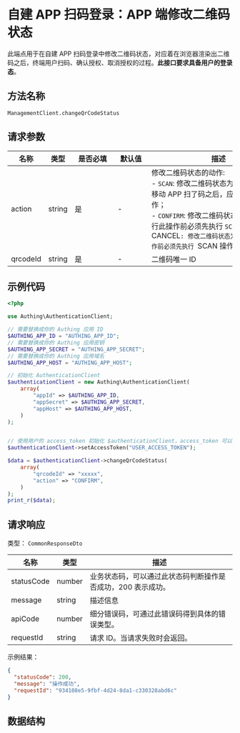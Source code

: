 # 自建 APP 扫码登录：APP 端修改二维码状态

<!--
  警告⚠️：
  不要直接修改该文档，
  https://github.com/Authing/authing-docs-factory
  使用该项目进行生成
-->

<LastUpdated />

此端点用于在自建 APP 扫码登录中修改二维码状态，对应着在浏览器渲染出二维码之后，终端用户扫码、确认授权、取消授权的过程。**此接口要求具备用户的登录态**。

## 方法名称

`ManagementClient.changeQrCodeStatus`

## 请求参数

| 名称 | 类型 | <div style="width:80px">是否必填</div> | <div style="width:60px">默认值</div> | <div style="width:300px">描述</div> | <div style="width:200px">示例值</div> |
| ---- | ---- | ---- | ---- | ---- | ---- |
| action | string | 是 | - | 修改二维码状态的动作:<br>- `SCAN`: 修改二维码状态为已扫码状态，当移动 APP 扫了码之后，应当立即执行此操作；<br>- `CONFIRM`: 修改二维码状态为已授权，执行此操作前必须先执行 `SCAN 操作；<br>- `CANCEL`: 修改二维码状态为已取消，执行此操作前必须先执行 `SCAN 操作；<br>      | `CONFIRM` |
| qrcodeId | string | 是 | - | 二维码唯一 ID  |  |




## 示例代码

```php
<?php

use Authing\AuthenticationClient;

// 需要替换成你的 Authing 应用 ID
$AUTHING_APP_ID = "AUTHING_APP_ID";
// 需要替换成你的 Authing 应用密钥
$AUTHING_APP_SECRET = "AUTHING_APP_SECRET";
// 需要替换成你的 Authing 应用域名
$AUTHING_APP_HOST = "AUTHING_APP_HOST";

// 初始化 AuthenticationClient
$authenticationClient = new Authing\AuthenticationClient(
    array(
        "appId" => $AUTHING_APP_ID,
        "appSecret" => $AUTHING_APP_SECRET,
        "appHost" => $AUTHING_APP_HOST,
    )
);


// 使用用户的 access_token 初始化 $authenticationClient，access_token 可以通过登录接口获取
$authenticationClient->setAccessToken("USER_ACCESS_TOKEN");

$data = $authenticationClient->changeQrCodeStatus(
    array(
        "qrcodeId" => "xxxxx",
        "action" => "CONFIRM",
    )
);
print_r($data);

```



## 请求响应

类型： `CommonResponseDto`

| 名称 | 类型 | 描述 |
| ---- | ---- | ---- |
| statusCode | number | 业务状态码，可以通过此状态码判断操作是否成功，200 表示成功。 |
| message | string | 描述信息 |
| apiCode | number | 细分错误码，可通过此错误码得到具体的错误类型。 |
| requestId | string | 请求 ID。当请求失败时会返回。 |



示例结果：

```json
{
  "statusCode": 200,
  "message": "操作成功",
  "requestId": "934108e5-9fbf-4d24-8da1-c330328abd6c"
}
```

## 数据结构


